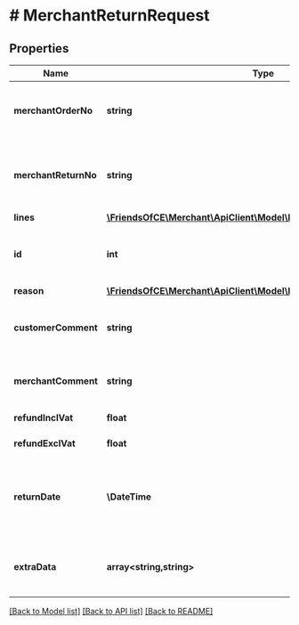 # # MerchantReturnRequest

## Properties

Name | Type | Description | Notes
------------ | ------------- | ------------- | -------------
**merchantOrderNo** | **string** | The unique order reference used by the Merchant (sku). |
**merchantReturnNo** | **string** | The unique return reference used by the Merchant (sku). |
**lines** | [**\FriendsOfCE\Merchant\ApiClient\Model\MerchantReturnLineRequest[]**](MerchantReturnLineRequest.md) |  |
**id** | **int** | The unique return reference used by ChannelEngine. | [optional]
**reason** | [**\FriendsOfCE\Merchant\ApiClient\Model\ReturnReason**](ReturnReason.md) |  | [optional]
**customerComment** | **string** | Optional. Comment of customer on the (reason of) the return. | [optional]
**merchantComment** | **string** | Optional. Comment of merchant on the return. | [optional]
**refundInclVat** | **float** | Refund amount incl. VAT. | [optional]
**refundExclVat** | **float** | Refund amount excl. VAT. | [optional]
**returnDate** | **\DateTime** | The date at which the return was originally created in the source system (if available). | [optional]
**extraData** | **array<string,string>** | Extra data on the return. Each item must have an unqiue key | [optional]

[[Back to Model list]](../../README.md#models) [[Back to API list]](../../README.md#endpoints) [[Back to README]](../../README.md)
